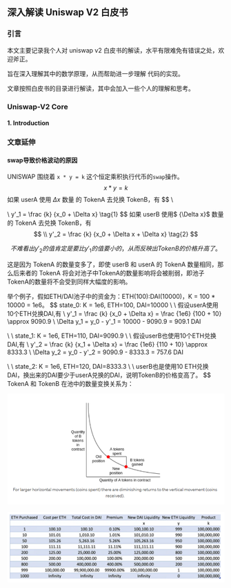 ## 深入解读 Uniswap V2 白皮书

### 引言

本文主要记录我个人对 uniswap v2 白皮书的解读，水平有限难免有错误之处，欢迎斧正。

旨在深入理解其中的数学原理，从而帮助进一步理解 代码的实现。

文章按照白皮书的目录进行解读，其中会加入一些个人的理解和思考。

### Uniswap-V2 Core

#### 1.  Introduction



### 文章延伸

#### swap导致价格波动的原因

UNISWAP 围绕着 `x * y = k` 这个恒定乘积执行代币的`swap`操作。
$$
x * y = k  \tag{恒定乘积AMM}
$$
如果 userA 使用 ${\Delta x}$ 数量 的 TokenA 去兑换 TokenB，有
$$
\\

\\
y'_1 = \frac {k} {x_0 + \Delta x} \tag{1}
$$
如果 userB 使用$ {\Delta x}$ 数量 的 TokenA 去兑换 TokenB，有
$$
\\
y'_2 = \frac {k} {x_0 + \Delta x + \Delta x} \tag{2}
$$

$$
不难看出 y'_2的值肯定是要比y'_1的值要小的，从而反映出 TokenB的价格升高了。
$$

这是因为 TokenA 的数量变多了，即使 userB 和 userA 的 TokenA 数量相同，那么后来者的 TokenA 将会对池子中TokenA的数量影响将会被削弱，即池子TokenA的数量将不会受到同样大幅度的影响。

举个例子，假如ETH/DAI池子中的资金为：ETH(100):DAI(10000)，K = 100 * 10000 = 1e6。
$$
state_0: K = 1e6, ETH=100, DAI=10000
\\
\\
假设userA使用10个ETH兑换DAI,有
\\
y'_1 = \frac {k} {x_0 + \Delta x} = \frac {1e6} {100 + 10} \approx 9090.9
\\
\Delta y_1 = y_0 - y'_1 = 10000 - 9090.9 = 909.1 DAI

\\
\\
state_1: K = 1e6, ETH=110, DAI=9090.9
\\
\\
假设userB也使用10个ETH兑换DAI,有
\\
y'_2 = \frac {k} {x_1 + \Delta x} = \frac {1e6} {110 + 10} \approx 8333.3
\\
\Delta y_2 = y_0 - y'_2 = 9090.9 - 8333.3 = 757.6 DAI

\\
\\
state_2: K = 1e6, ETH=120, DAI=8333.3
\\
\\
userB也是使用10 ETH兑换 DAI，换出来的DAI要少于userA兑换的DAI，说明TokenB的价格变高了。
$$
TokenA 和 TokenB 在池中的数量变换关系为：

![image-20240715142350886](Self-Interpretation/image-20240715142350886.png)

![image-20240715142620934](Self-Interpretation/image-20240715142620934.png)